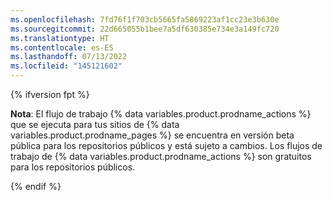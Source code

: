 ```yaml
---
ms.openlocfilehash: 7fd76f1f703cb5665fa5869223af1cc23e3b630e
ms.sourcegitcommit: 22d665055b1bee7a5df630385e734e3a149fc720
ms.translationtype: HT
ms.contentlocale: es-ES
ms.lasthandoff: 07/13/2022
ms.locfileid: "145121602"
---
```

{% ifversion fpt %} 

**Nota**: El flujo de trabajo {% data variables.product.prodname_actions %} que se ejecuta para tus sitios de {% data variables.product.prodname_pages %} se encuentra en versión beta pública para los repositorios públicos y está sujeto a cambios. Los flujos de trabajo de {% data variables.product.prodname_actions %} son gratuitos para los repositorios públicos.

{% endif %}
